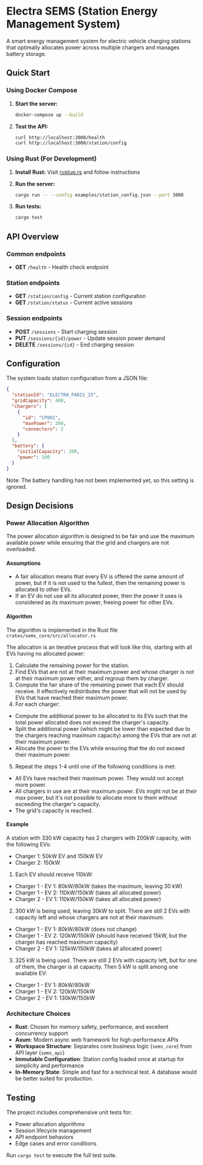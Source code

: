 # Electra SEMS (Station Energy Management System)

A smart energy management system for electric vehicle charging stations that optimally allocates power across multiple chargers and manages battery storage.

## Quick Start

### Using Docker Compose

1. **Start the server:**
   ```bash
   docker-compose up --build
   ```

2. **Test the API:**
   ```bash
   curl http://localhost:3000/health
   curl http://localhost:3000/station/config
   ```

### Using Rust (For Development)

1. **Install Rust:** Visit [rustup.rs](https://rustup.rs/) and follow instructions

2. **Run the server:**
   ```bash
   cargo run -- --config examples/station_config.json --port 3000
   ```

3. **Run tests:**
   ```bash
   cargo test
   ```

## API Overview

### Common endpoints

- **GET** `/health` - Health check endpoint

### Station endpoints

- **GET** `/station/config` - Current station configuration
- **GET** `/station/status` - Current active sessions

### Session endpoints

- **POST** `/sessions` - Start charging session
- **PUT** `/sessions/{id}/power` - Update session power demand
- **DELETE** `/sessions/{id}` - End charging session

## Configuration

The system loads station configuration from a JSON file:

```json
{
  "stationId": "ELECTRA_PARIS_15",
  "gridCapacity": 400,
  "chargers": [
    {
      "id": "CP001",
      "maxPower": 200,
      "connectors": 2
    }
  ],
  "battery": {
    "initialCapacity": 200,
    "power": 100
  }
}
```

Note: The battery handling has not been implemented yet, so this setting is ignored.

## Design Decisions

### Power Allocation Algorithm

The power allocation algorithm is designed to be fair and use the maximum available power while ensuring that the grid and chargers are not overloaded.

#### Assumptions

- A fair allocation means that every EV is offered the same amount of power,
but if it is not used to the fullest, then the remaining power is allocated to other EVs.
- If an EV do not use all its allocated power, then the power it uses is considered as its maximum power,
freeing power for other EVs.

#### Algorithm

The algorithm is implemented in the Rust file `crates/sems_core/src/allocator.rs`

The allocation is an iterative process that will look like this,
starting with all EVs having no allocated power:

1. Calculate the remaining power for the station.
2. Find EVs that are not at their maximum power and whose
charger is not at their maximum power either, and regroup them by charger.
3. Compute the fair share of the remaining power that each EV should receive. It effectively
redistributes the power that will not be used by EVs that have reached their maximum power.
4. For each charger:

- Compute the additional power to be allocated to its EVs such that the total power allocated
does not exceed the charger's capacity.
- Split the additional power (which might be lower than expected due to the chargers reaching maximum capacity)
among the EVs that are not at their maximum power.
- Allocate the power to the EVs while ensuring that the do not exceed their maximum power.

5. Repeat the steps 1-4 until one of the following conditions is met:
- All EVs have reached their maximum power. They would not accept more power.
- All chargers in use are at their maximum power. EVs might not be at their max power,
but it's not possible to allocate more to them without exceeding the charger's capacity.
- The grid's capacity is reached.

#### Example

A station with 330 kW capacity has 2 chargers with 200kW capacity, with the following EVs:

- Charger 1: 50kW EV and 150kW EV
- Charger 2: 150kW

1. Each EV should receive 110kW:

- Charger 1 - EV 1: 80kW/80kW (takes the maximum, leaving 30 kW)
- Charger 1 - EV 2: 110kW/150kW (takes all allocated power)
- Charger 2 - EV 1: 110kW/150kW (takes all allocated power)

2. 300 kW is being used, leaving 30kW to split. There are still 2 EVs with capacity left
and whose chargers are not at their maximum:

- Charger 1 - EV 1: 80kW/80kW (does not change)
- Charger 1 - EV 2: 120kW/150kW (should have received 15kW, but the charger has reached maximum capacity)
- Charger 2 - EV 1: 125kW/150kW (takes all allocated power)

3. 325 kW is being used. There are still 2 EVs with capacity left, but for one of them, the charger
is at capacity. Then 5 kW is split among one available EV:

- Charger 1 - EV 1: 80kW/80kW
- Charger 1 - EV 2: 120kW/150kW
- Charger 2 - EV 1: 130kW/150kW


### Architecture Choices

- **Rust**: Chosen for memory safety, performance, and excellent concurrency support
- **Axum**: Modern async web framework for high-performance APIs
- **Workspace Structure**: Separates core business logic (`sems_core`) from API layer (`sems_api`)
- **Immutable Configuration**: Station config loaded once at startup for simplicity and performance
- **In-Memory State**: Simple and fast for a technical test. A database would be better suited for production.

## Testing

The project includes comprehensive unit tests for:
- Power allocation algorithms
- Session lifecycle management
- API endpoint behaviors
- Edge cases and error conditions

Run `cargo test` to execute the full test suite.
